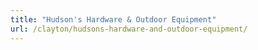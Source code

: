 ```yaml
---
title: "Hudson's Hardware & Outdoor Equipment"
url: /clayton/hudsons-hardware-and-outdoor-equipment/
---
```

